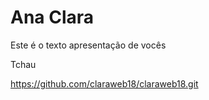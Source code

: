 <h1>Ana Clara</h1>

<p> Este é o texto  apresentação de vocês</h1>

<p>Tchau</p>

https://github.com/claraweb18/claraweb18.git